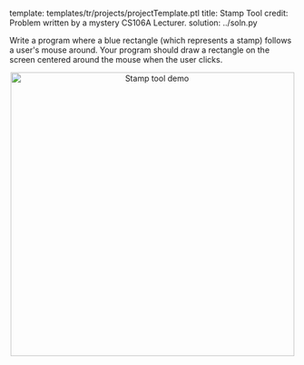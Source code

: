 template: templates/tr/projects/projectTemplate.ptl
title: Stamp Tool
credit: Problem written by a mystery CS106A Lecturer.
solution: ../soln.py

Write a program where a blue rectangle (which represents a stamp) follows a user's mouse around. Your program should draw a rectangle on the screen centered around the mouse when the user clicks.

<center>
  <img style="width:500px"
          alt = "Stamp tool demo"
          src="{{pathToRoot}}img/projects/stampTool/demo.png">
</center>
